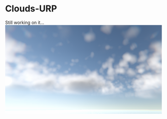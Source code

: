 # Clouds-URP

Still working on it...
![image](https://github.com/Parrot222/Clouds-URP/blob/main/clouds.png)  
